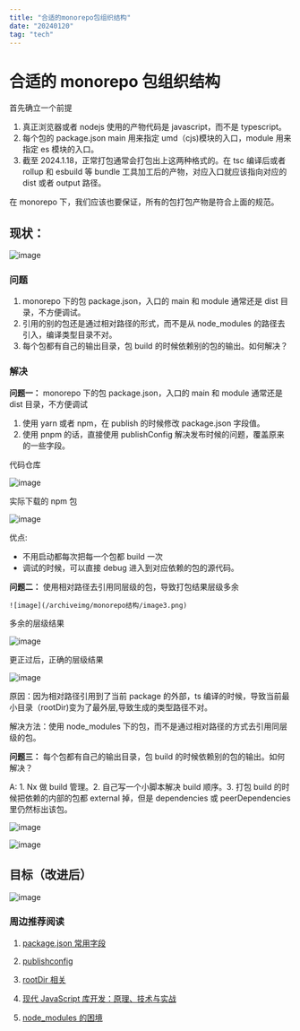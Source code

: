 ```yaml
---
title: "合适的monorepo包组织结构"
date: "20240120"
tag: "tech"
---
```


# 合适的 monorepo 包组织结构

首先确立一个前提

1.  真正浏览器或者 nodejs 使用的产物代码是 javascript，而不是 typescript。
2.  每个包的 package.json main 用来指定 umd（cjs)模块的入口，module 用来指定 es 模块的入口。
3.  截至 2024.1.18，正常打包通常会打包出上这两种格式的。在 tsc 编译后或者 rollup 和 esbuild 等 bundle 工具加工后的产物，对应入口就应该指向对应的 dist 或者 output 路径。

在 monorepo 下，我们应该也要保证，所有的包打包产物是符合上面的规范。

## 现状：

![image](/archiveimg/monorepo结构/现状.png)

### 问题

1.  monorepo 下的包 package.json，入口的 main 和 module 通常还是 dist 目录，不方便调试。
2.  引用的别的包还是通过相对路径的形式，而不是从 node_modules 的路径去引入，编译类型目录不对。
3.  每个包都有自己的输出目录，包 build 的时候依赖别的包的输出。如何解决？

### 解决

**问题一：** monorepo 下的包 package.json，入口的 main 和 module 通常还是 dist 目录，不方便调试

1.  使用 yarn 或者 npm，在 publish 的时候修改 package.json 字段值。
2.  使用 pnpm 的话，直接使用 publishConfig 解决发布时候的问题，覆盖原来的一些字段。

代码仓库

![image](/archiveimg/monorepo结构/image1.jpeg)

实际下载的 npm 包

![image](/archiveimg/monorepo结构/image2.jpeg)

优点:

- 不用启动都每次把每一个包都 build 一次
- 调试的时候，可以直接 debug 进入到对应依赖的包的源代码。

**问题二：** 使用相对路径去引用同层级的包，导致打包结果层级多余

    ![image](/archiveimg/monorepo结构/image3.png)

多余的层级结果

![image](/archiveimg/monorepo结构/image4.png)

更正过后，正确的层级结果

![image](/archiveimg/monorepo结构/image5.png)

原因：因为相对路径引用到了当前 package 的外部，ts 编译的时候，导致当前最小目录（rootDir)变为了最外层,导致生成的类型路径不对。

解决方法：使用 node_modules 下的包，而不是通过相对路径的方式去引用同层级的包。

**问题三：** 每个包都有自己的输出目录，包 build 的时候依赖别的包的输出。如何解决？

A: 1. Nx 做 build 管理。2. 自己写一个小脚本解决 build 顺序。3. 打包 build 的时候把依赖的内部的包都 external 掉，但是 dependencies 或 peerDependencies 里仍然标出该包。

![image](/archiveimg/monorepo结构/image7.jpg)

![image](/archiveimg/monorepo结构/image6.png)

## 目标（改进后）

![image](/archiveimg/monorepo结构/target.png)

### 周边推荐阅读

1.  [package.json 常用字段](https://github.com/stereobooster/package.json#types)

2.  [publishconfig](https://pnpm.io/package_json#publishconfig)
3.  [rootDir 相关](https://www.typescriptlang.org/tsconfig#rootDir)
4.  [现代 JavaScript 库开发：原理、技术与实战](https://book.douban.com/subject/36162488/)
5.  [node_modules 的困境](https://zhuanlan.zhihu.com/p/137535779)
